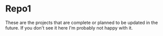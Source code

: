 # Repo1
 These are the projects that are complete or planned to be updated in the future. If you don't see it here I'm probably not happy with it.
